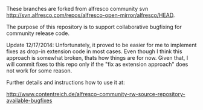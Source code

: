 These branches are forked from alfresco community svn
http://svn.alfresco.com/repos/alfresco-open-mirror/alfresco/HEAD.

The purpose of this repository is to support collaborative bugfixing for community release code.

Update 12/17/2014: Unfortunately, it proved to be easier for me to implement fixes as drop-in extension code in most cases. Even though I think this approach is somewhat broken, thats how things are for now. Given that, I will commit fixes to this repo only if the "fix as extension approach" does not work for some reason.

Further details and instructions how to use it at:

http://www.contentreich.de/alfresco-community-rw-source-repository-available-bugfixes
